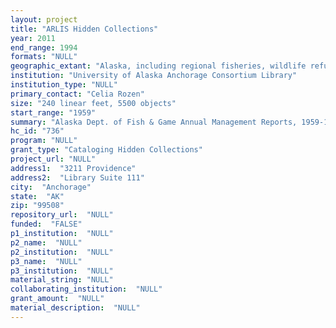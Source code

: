 ```yaml
--- 
layout: project 
title: "ARLIS Hidden Collections"
year: 2011
end_range: 1994
formats: "NULL"
geographic_extant: "Alaska, including regional fisheries, wildlife refuges, Prince William Sound and the surrounding oiled coast, Iditarod trail, Wild and Scenic Rivers"
institution: "University of Alaska Anchorage Consortium Library"
institution_type: "NULL"
primary_contact: "Celia Rozen"
size: "240 linear feet, 5500 objects"
start_range: "1959"
summary: "Alaska Dept. of Fish & Game Annual Management Reports, 1959-1994: this geographically based series compiled data in a cumulative manner for catch, escapement, economic factors, and fishery management policies for each regional fishery. U.S. Fish & Wildlife Service Annual Narratives, 1960s-present: annual reports originating from the various wildlife refuges in Alaska, reporting on projects and status of each refuge. Chock-full of photos, they are a rich source of history regarding each refuge. Exxon Valdez oil spill, raw footage, 1989-1991: Comprised of raw footage of the early days of the Exxon Valdez oil spill, its subsequent clean-up, shoreline evaluations, and many other government-led activities related to the spill. Exxon Valdez Oil Spill, Shoreline Surveys, 1989-1993: Surveys conducted by interagency groups to assess oiling conditions in the spill area. Bureau of Land Management Wild and Scenic Rivers photograph and file collection, 1908-: Multi-agency collection of original files and slide photos documenting selection of the rivers for inclusion, including all candidate rivers. Environment & Natural Resources Inst., Historical photo collection, pre-statehood to 1970s: Many photos are related to particular industries important to Alaska and are rich in cultural documentation. Alaska Climate Center Ice Records, 1972-2004, including ice records and ice analysis. ARLIS backlog: 44,000 items, but only the agency series are under consideration."
hc_id: "736"
program: "NULL"
grant_type: "Cataloging Hidden Collections"
project_url: "NULL"
address1:  "3211 Providence"
address2:  "Library Suite 111"
city:  "Anchorage"
state:  "AK"
zip: "99508"
repository_url:  "NULL"
funded:  "FALSE"
p1_institution:  "NULL"
p2_name:  "NULL"
p2_institution:  "NULL"
p3_name:  "NULL"
p3_institution:  "NULL"
material_string: "NULL"
collaborating_institution:  "NULL"
grant_amount:  "NULL"
material_description:  "NULL"
---
```

